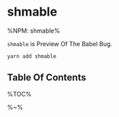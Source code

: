 # shmable

%NPM: shmable%

`shmable` is Preview Of The Babel Bug.

```sh
yarn add shmable
```

## Table Of Contents

%TOC%

%~%